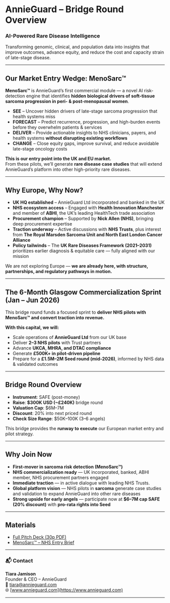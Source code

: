 # AnnieGuard – Bridge Round Overview 

### **AI-Powered Rare Disease Intelligence**
Transforming genomic, clinical, and population data into insights that improve outcomes, advance equity, and reduce the cost and capacity strain of late-stage disease.

---

## Our Market Entry Wedge: **MenoSarc™**

**MenoSarc™** is AnnieGuard’s first commercial module — a novel AI risk-detection engine that identifies **hidden biological drivers of soft-tissue sarcoma progression in peri- & post-menopausal women**.  

- **SEE** – Uncover hidden drivers of late-stage sarcoma progression that health systems miss  
- **FORECAST** – Predict recurrence, progression, and high-burden events before they overwhelm patients & services  
- **DELIVER** – Provide actionable insights to NHS clinicians, payers, and health systems **without disrupting existing workflows**  
- **CHANGE** – Close equity gaps, improve survival, and reduce avoidable late-stage oncology costs  

**This is our entry point into the UK and EU market.**  
From these pilots, we’ll generate **rare disease case studies** that will extend AnnieGuard’s platform into other high-priority rare diseases.  

---

## Why Europe, Why Now?

- **UK HQ established** – AnnieGuard Ltd incorporated and banked in the UK  
- **NHS ecosystem access** – Engaged with **Health Innovation Manchester** and member of **ABHI**, the UK’s leading HealthTech trade association  
- **Procurement champion** – Supported by **Nick Allen (NHS)**, bringing deep procurement expertise  
- **Traction underway** – Active discussions with **NHS Trusts**, plus interest from **The Royal Marsden Sarcoma Unit and North East London Cancer Alliance**  
- **Policy tailwinds** – The **UK Rare Diseases Framework (2021–2031)** prioritizes earlier diagnosis & equitable care — fully aligned with our mission  

We are not exploring Europe — **we are already here, with structure, partnerships, and regulatory pathways in motion.**

---

## The 6-Month Glasgow Commercialization Sprint (Jan – Jun 2026)

This bridge round funds a focused sprint to **deliver NHS pilots with MenoSarc™ and convert traction into revenue.**

**With this capital, we will:**  
- Scale operations of **AnnieGuard Ltd** from our UK base  
- Deliver **2–3 NHS pilots** with Trust partners  
- Advance **UKCA, MHRA, and DTAC compliance**  
- Generate **£500K+ in pilot-driven pipeline**  
- Prepare for a **£1.5M–2M Seed round (mid-2026)**, informed by NHS data & validated outcomes  

---

## Bridge Round Overview

- **Instrument**: SAFE (post-money)  
- **Raise**: **$300K USD (~£240K)** bridge round  
- **Valuation Cap**: $6M–7M  
- **Discount**: 20% into next priced round  
- **Check Size Range**: $50K–100K (3–6 angels)  

This bridge provides the **runway to execute** our European market entry and pilot strategy. 

---

## Why Join Now

- **First-mover in sarcoma risk detection (MenoSarc™)**  
- **NHS commercialization ready** — UK incorporated, banked, ABHI member, NHS procurement partners engaged  
- **Immediate traction** — in active dialogue with leading NHS Trusts.
- **Global platform vision** — NHS pilots in **sarcoma** generate case studies and validation to expand AnnieGuard into other rare diseases  
- **Strong upside for early angels** — participate now at **$6–7M cap SAFE (20% discount)** with **pro-rata rights into Seed**  

---

## Materials

- [Full Pitch Deck (30p PDF)](https://docsend.com/v/w42w4/menosarc)  
- [MenoSarc™ – NHS Entry Brief](https://docsend.com/v/w42w4/menosarc) 

---

### 📬 Contact  

**Tiara Jamison**  
Founder & CEO – AnnieGuard  
📧 [tiara@annieguard.com](mailto:tiara@annieguard.com)  
🌐 [www.annieguard.com](https://www.annieguard.com)

---
